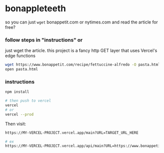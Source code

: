 # bonappleteeth

so you can just `wget` bonappetit.com or nytimes.com and read the article for free?

### follow steps in "instructions" or

just wget the article. this project is a fancy http GET layer that uses Vercel's edge functions

```bash
wget https://www.bonappetit.com/recipe/fettuccine-alfredo -O pasta.html
open pasta.html
```

### instructions

```bash
npm install

# then push to vercel
vercel
# or
vercel --prod
```

Then visit:
```bash
https://MY-VERCEL-PROJECT.vercel.app/main?URL=TARGET_URL_HERE

# ex
https://MY-VERCEL-PROJECT.vercel.app/api/main?URL=https://www.bonappetit.com/recipe/easiest-vanilla-cake-recipe?download=true
```